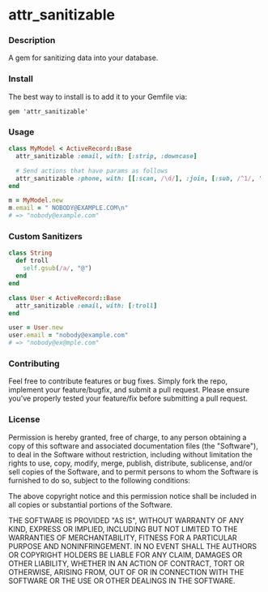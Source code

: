 # attr_sanitizable

### Description

A gem for sanitizing data into your database.

### Install

The best way to install is to add it to your Gemfile via:
```
gem 'attr_sanitizable'
```

### Usage

```ruby
class MyModel < ActiveRecord::Base
  attr_sanitizable :email, with: [:strip, :downcase]

  # Send actions that have params as follows
  attr_sanitizable :phone, with: [[:scan, /\d/], :join, [:sub, /^1/, '']]
end

m = MyModel.new
m.email = " NOBODY@EXAMPLE.COM\n" 
# => "nobody@example.com"
```

### Custom Sanitizers

```ruby
class String
  def troll
    self.gsub(/a/, "@")
  end
end

class User < ActiveRecord::Base
  attr_sanitizable :email, with: [:troll]
end

user = User.new
user.email = "nobody@example.com"
# => "nobody@ex@mple.com"
```

### Contributing

Feel free to contribute features or bug fixes. Simply fork the repo, implement your feature/bugfix, and submit a pull request. Please ensure you've properly tested your feature/fix before submitting a pull request.


### License

Permission is hereby granted, free of charge, to any person obtaining a copy of this software and associated documentation files (the "Software"), to deal in the Software without restriction, including without limitation the rights to use, copy, modify, merge, publish, distribute, sublicense, and/or sell copies of the Software, and to permit persons to whom the Software is furnished to do so, subject to the following conditions:

The above copyright notice and this permission notice shall be included in all copies or substantial portions of the Software.

THE SOFTWARE IS PROVIDED "AS IS", WITHOUT WARRANTY OF ANY KIND, EXPRESS OR IMPLIED, INCLUDING BUT NOT LIMITED TO THE WARRANTIES OF MERCHANTABILITY, FITNESS FOR A PARTICULAR PURPOSE AND NONINFRINGEMENT. IN NO EVENT SHALL THE AUTHORS OR COPYRIGHT HOLDERS BE LIABLE FOR ANY CLAIM, DAMAGES OR OTHER LIABILITY, WHETHER IN AN ACTION OF CONTRACT, TORT OR OTHERWISE, ARISING FROM, OUT OF OR IN CONNECTION WITH THE SOFTWARE OR THE USE OR OTHER DEALINGS IN THE SOFTWARE.
